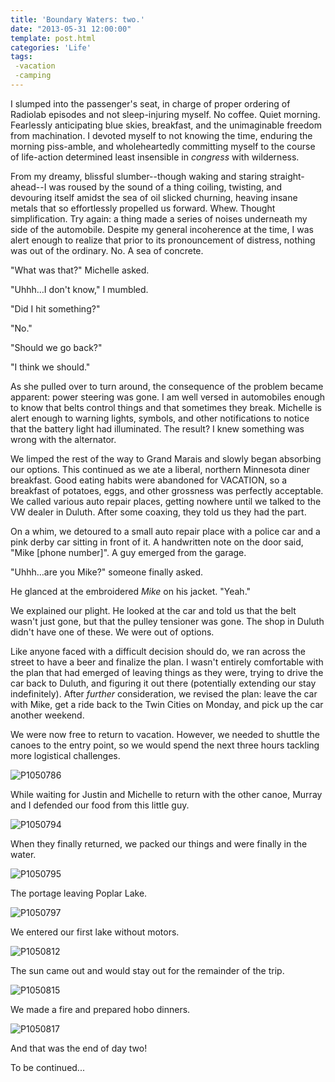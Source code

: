 ```yaml
---
title: 'Boundary Waters: two.'
date: "2013-05-31 12:00:00"
template: post.html
categories: 'Life'
tags: 
 -vacation
 -camping
---
```


I slumped into the passenger's seat, in charge of proper ordering of Radiolab episodes and not sleep-injuring myself. No coffee. Quiet morning. Fearlessly anticipating blue skies, breakfast, and the unimaginable freedom from machination. I devoted myself to not knowing the time, enduring the morning piss-amble, and wholeheartedly committing myself to the course of life-action determined least insensible in *congress* with wilderness. 

From my dreamy, blissful slumber--though waking and staring straight-ahead--I was roused by the sound of a thing coiling, twisting, and devouring itself amidst the sea of oil slicked churning, heaving insane metals that so effortlessly propelled us forward. Whew. Thought simplification. Try again: a thing made a series of noises underneath my side of the automobile. Despite my general incoherence at the time, I was alert enough to realize that prior to its pronouncement of distress, nothing was out of the ordinary. No. A sea of concrete.

"What was that?" Michelle asked.

"Uhhh…I don't know," I mumbled.

"Did I hit something?"

"No."

"Should we go back?"

"I think we should."

As she pulled over to turn around, the consequence of the problem became apparent: power steering was gone. I am well versed in automobiles enough to know that belts control things and that sometimes they break. Michelle is alert enough to warning lights, symbols, and other notifications to notice that the battery light had illuminated. The result? I knew something was wrong with the alternator.

We limped the rest of the way to Grand Marais and slowly began absorbing our options. This continued as we ate a liberal, northern Minnesota diner breakfast. Good eating habits were abandoned for VACATION, so a breakfast of potatoes, eggs, and other grossness was perfectly acceptable. We called various auto repair places, getting nowhere until we talked to the VW dealer in Duluth. After some coaxing, they told us they had the part.

On a whim, we detoured to a small auto repair place with a police car and a pink derby car sitting in front of it. A handwritten note on the door said, "Mike [phone number]". A guy emerged from the garage.

"Uhhh…are you Mike?" someone finally asked.

He glanced at the embroidered *Mike* on his jacket. "Yeah."

We explained our plight. He looked at the car and told us that the belt wasn't just gone, but that the pulley tensioner was gone. The shop in Duluth didn't have one of these. We were out of options.

Like anyone faced with a difficult decision should do, we ran across the street to have a beer and finalize the plan. I wasn't entirely comfortable with the plan that had emerged of leaving things as they were, trying to drive the car back to Duluth, and figuring it out there (potentially extending our stay indefinitely). After *further* consideration, we revised the plan: leave the car with Mike, get a ride back to the Twin Cities on Monday, and pick up the car another weekend.

We were now free to return to vacation. However, we needed to shuttle the canoes to the entry point, so we would spend the next three hours tackling more logistical challenges.

![P1050786](http://f.slowtheory.com/8872151937_a0424b4f32_b.jpg "P1050786")

While waiting for Justin and Michelle to return with the other canoe, Murray and I defended our food from this little guy.

![P1050794](http://f.slowtheory.com/8872151925_da15c146c8_b.jpg "P1050794")

When they finally returned, we packed our things and were finally in the water.

![P1050795](http://f.slowtheory.com/8872762506_1dbefee550_b.jpg "P1050795")

The portage leaving Poplar Lake.

![P1050797](http://f.slowtheory.com/8872151765_59c86b56db_b.jpg "P1050797")

We entered our first lake without motors.

![P1050812](http://f.slowtheory.com/8872761850_ac203e5000_b.jpg "P1050812")

The sun came out and would stay out for the remainder of the trip.

![P1050815](http://f.slowtheory.com/8872761726_490f70a6a8_b.jpg "P1050815")

We made a fire and prepared hobo dinners.

![P1050817](http://f.slowtheory.com/8872761508_cf219c2423_b.jpg "P1050817")

And that was the end of day two!

To be continued...

